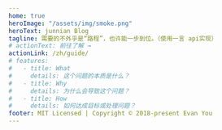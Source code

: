 ```yaml
---
home: true
heroImage: "/assets/img/smoke.png"
heroText: junnian Blog
tagline: 需要的不外乎是“路程”，也许能一步到位。（使用一言 api实现）
# actionText: 前往了解 →
actionLink: /zh/guide/
# features:
#   - title: What
#     details: 这个问题的本质是什么？
#   - title: Why
#     details: 为什么会导致这个问题？
#   - title: How
#     details: 如何达成目标或处理问题？
footer: MIT Licensed | Copyright © 2018-present Evan You
---
```

